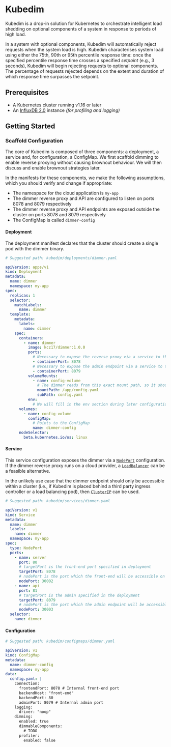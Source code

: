 # Kubedim

Kubedim is a drop-in solution for Kubernetes to orchestrate intelligent load
shedding on optional components of a system in response to periods of high load.

In a system with optional components, Kubedim will automatically reject requests
when the system load is high. Kubedim characterises system load using either the
75th, 90th or 95th percentile response time: once the specified percentile
response time crosses a specified _setpoint_ (e.g., 3 seconds), Kubedim will
begin rejecting requests to optional components. The percentage of requests
rejected depends on the extent and duration of which response time surpasses
the setpoint.

## Prerequisites

- A Kubernetes cluster running v1.16 or later
- An [InfluxDB 2.0](https://docs.influxdata.com/influxdb/v2.0/get-started/) instance _(for profiling and logging)_ 

## Getting Started

### Scaffold Configuration

The core of Kubedim is composed of three components: a deployment, a service 
and, for configuration, a ConfigMap. We first scaffold dimming to enable reverse
proxying without causing brownout behaviour. We will then discuss and enable
brownout strategies later.

In the manifests for these components, we make the following assumptions, which
you should verify and change if appropriate:

- The namespace for the cloud application is `my-app`
- The dimmer reverse proxy and API are configured to listen on ports 8078 and 
  8079 respectively
- The dimmer reverse proxy and API endpoints are exposed outside the cluster on
  ports 8078 and 8079 respectively
- The ConfigMap is called `dimmer-config`

#### Deployment

The deployment manifest declares that the cluster should create a single pod
with the dimmer binary.

```yaml
# Suggested path: kubedim/deployments/dimmer.yaml

apiVersion: apps/v1
kind: Deployment
metadata:
  name: dimmer
  namespace: my-app
spec:
  replicas: 1
  selector:
    matchLabels:
      name: dimmer
  template:
    metadata:
      labels:
        name: dimmer
    spec:
      containers:
        - name: dimmer
          image: kcz17/dimmer:1.0.0
          ports:
            # Necessary to expose the reverse proxy via a service to the outside world
            - containerPort: 8078
            # Necessary to expose the admin endpoint via a service to the outside world
            - containerPort: 8079
          volumeMounts:
            - name: config-volume
              # The dimmer reads from this exact mount path, so it should not be changed
              mountPath: /app/config.yaml
              subPath: config.yaml
          env:
            # We will fill in the env section during later configuration steps
      volumes:
        - name: config-volume
          configMap:
            # Points to the ConfigMap
            name: dimmer-config
      nodeSelector:
        beta.kubernetes.io/os: linux
```

#### Service

This service configuration exposes the dimmer via a [`NodePort`](https://kubernetes.io/docs/concepts/services-networking/service/#nodeport)
configuration. If the dimmer reverse proxy runs on a cloud provider, a [`LoadBalancer`](https://kubernetes.io/docs/concepts/services-networking/service/#loadbalancer)
can be a feasible alternative.

In the unlikely use case that the dimmer endpoint should only be accessible
within a cluster (i.e., if Kubedim is placed behind a third party ingress
controller or a load balancing pod), then [`ClusterIP`](https://kubernetes.io/docs/concepts/services-networking/service/#publishing-services-service-types)
can be used.

```yaml
# Suggested path: kubedim/services/dimmer.yaml

apiVersion: v1
kind: Service
metadata:
  name: dimmer
  labels:
    name: dimmer
  namespace: my-app
spec:
  type: NodePort
  ports:
    - name: server
      port: 80
      # targetPort is the front-end port specified in deployment
      targetPort: 8078
      # nodePort is the port which the front-end will be accessible on via any node IP in the cluster
      nodePort: 30002
    - name: api
      port: 81
      # targetPort is the admin specified in the deployment
      targetPort: 8079
      # nodePort is the port which the admin endpoint will be accessible on in any node IP in the cluster
      nodePort: 30003
  selector:
    name: dimmer
```

#### Configuration

```yaml
# Suggested path: kubedim/configmaps/dimmer.yaml

apiVersion: v1
kind: ConfigMap
metadata:
  name: dimmer-config
  namespace: my-app
data:
  config.yaml: |
    connection:
      frontendPort: 8078 # Internal front-end port
      backendHost: "front-end"
      backendPort: 80
      adminPort: 8079 # Internal admin port
    logging:
      driver: "noop"
    dimming:
      enabled: true
      dimmableComponents:
        # TODO
      profiler:
        enabled: false
```

